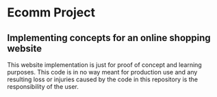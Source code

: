 # Ecomm Project
## Implementing concepts for an online shopping website

This website implementation is just for proof of concept and learning purposes. This code is in no way meant for production use and any resulting loss or injuries caused by the code in this repository 
is the responsibility of the user.